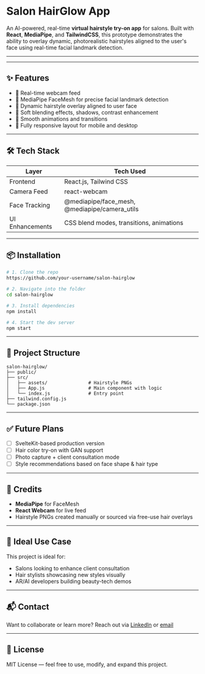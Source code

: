 # Salon HairGlow App

An AI-powered, real-time **virtual hairstyle try-on app** for salons. Built with **React**, **MediaPipe**, and **TailwindCSS**, this prototype demonstrates the ability to overlay dynamic, photorealistic hairstyles aligned to the user's face using real-time facial landmark detection.

---

---

## ✨ Features

* 🎥 Real-time webcam feed
* 🧠 MediaPipe FaceMesh for precise facial landmark detection
* 🎨 Dynamic hairstyle overlay aligned to user face
* 🌟 Soft blending effects, shadows, contrast enhancement
* 🔁 Smooth animations and transitions
* 📱 Fully responsive layout for mobile and desktop

---

## 🛠 Tech Stack

| Layer           | Tech Used                                       |
| --------------- | ----------------------------------------------- |
| Frontend        | React.js, Tailwind CSS                          |
| Camera Feed     | react-webcam                                    |
| Face Tracking   | @mediapipe/face\_mesh, @mediapipe/camera\_utils |
| UI Enhancements | CSS blend modes, transitions, animations        |

---

## 📦 Installation

```bash
# 1. Clone the repo
https://github.com/your-username/salon-hairglow

# 2. Navigate into the folder
cd salon-hairglow

# 3. Install dependencies
npm install

# 4. Start the dev server
npm start
```

---

## 📂 Project Structure

```
salon-hairglow/
├── public/
├── src/
│   ├── assets/               # Hairstyle PNGs
│   ├── App.js                # Main component with logic
│   └── index.js              # Entry point
├── tailwind.config.js
└── package.json
```

---

## ✅ Future Plans

* [ ] SvelteKit-based production version
* [ ] Hair color try-on with GAN support
* [ ] Photo capture + client consultation mode
* [ ] Style recommendations based on face shape & hair type

---

## 📌 Credits

* **MediaPipe** for FaceMesh
* **React Webcam** for live feed
* Hairstyle PNGs created manually or sourced via free-use hair overlays

---

## 💼 Ideal Use Case

This project is ideal for:

* Salons looking to enhance client consultation
* Hair stylists showcasing new styles visually
* AR/AI developers building beauty-tech demos

---

## 📬 Contact

Want to collaborate or learn more?
Reach out via [LinkedIn](https://www.linkedin.com/in/revati-khopkar-6449261b/) or [email](mailto:logically.team@gmail.com)

---

## 📘 License

MIT License — feel free to use, modify, and expand this project.
